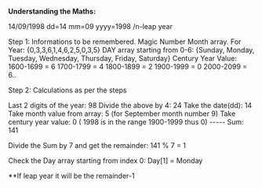 **Understanding the Maths:**

14/09/1998
dd=14
mm=09
yyyy=1998 /n-leap year

Step 1: Informations to be remembered.
 Magic Number Month array.
 For Year: {0,3,3,6,1,4,6,2,5,0,3,5}
 DAY array starting from 0-6: {Sunday, Monday, Tuesday, Wednesday, Thursday, Friday, Saturday}
 Century Year Value: 1600-1699 = 6
   1700-1799 = 4
   1800-1899 = 2
   1900-1999 = 0
   2000-2099 = 6..

Step 2: Calculations as per the steps
 
 Last 2 digits of the year: 98
 Divide the above by 4:   24
 Take the date(dd):   14
 Take month value from array: 5 (for September month number 9)
 Take century year value: 0 ( 1998 is in the range 1900-1999 thus 0)
     \-----
 Sum:    141
 
 Divide the Sum by 7 and get the remainder: 141 % 7 = 1
 
 Check the Day array starting from index 0: Day[1] = Monday

**If leap year it will be the remainder-1